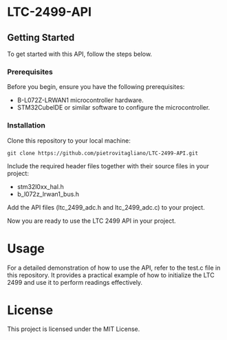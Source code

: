 # LTC-2499-API

## Getting Started
To get started with this API, follow the steps below.

### Prerequisites
Before you begin, ensure you have the following prerequisites:
- B-L072Z-LRWAN1 microcontroller hardware.
- STM32CubeIDE or similar software to configure the microcontroller.
  
### Installation
Clone this repository to your local machine:

	git clone https://github.com/pietrovitagliano/LTC-2499-API.git

Include the required header files together with their source files in your project:
- stm32l0xx_hal.h
- b_l072z_lrwan1_bus.h
  
Add the API files (ltc_2499_adc.h and ltc_2499_adc.c) to your project.

Now you are ready to use the LTC 2499 API in your project.

# Usage
For a detailed demonstration of how to use the API, refer to the test.c file in this repository. It provides a practical example of how to initialize the LTC 2499 and use it to perform readings effectively.

# License
This project is licensed under the MIT License.
